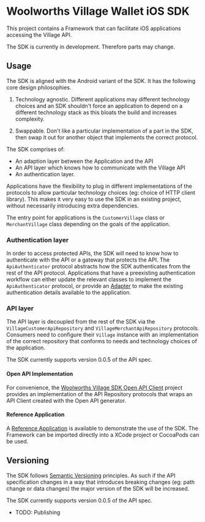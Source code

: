 # Woolworths Village Wallet iOS SDK

This project contains a Framework that can facilitate iOS applications accessing the Village API.

The SDK is currently in development. Therefore parts may change.

## Usage

The SDK is aligned with the Android variant of the SDK. It has the following core design
philosophies.

1. Technology agnostic. Different applications may different technology
choices and an SDK shouldn't force an application to depend on a different
technology stack as this bloats the build and increases complexity.

2. Swappable. Don't like a particular implementation of a part in the SDK, then
swap it out for another object that implements the correct protocol.

The SDK comprises of:
 - An adaption layer between the Application and the API
 - An API layer which knows how to communicate with the Village API
 - An authentication layer.

Applications have the flexibility to plug in different implementations of
the protocols to allow particular technology choices (eg: choice of
HTTP client library). This makes it very easy to use the SDK in an
existing project, without necessarily introducing extra dependencies.

The entry point for applications is the `CustomerVillage` class or
`MerchantVillage` class depending on the goals of the application.

### Authentication layer

In order to access protected APIs, the SDK will need to know how to
authenticate with the API or a gateway that protects the API. The
`ApiAuthenticator` protocol abstracts how the SDK authenticates from
the rest of the API protocol. Applications that have a preexisting
authentication workflow can either update the relevant classes to implement the
`ApiAuthenticator` protocol, or provide an [Adapter](https://en.wikipedia.org/wiki/Adapter_pattern#Java)
to make the existing authentication details available to the application.

### API layer

The API layer is decoupled from the rest of the SDK via the
`VillageCustomerApiRepository` and `VillageMerchantApiRepository`
protocols. Consumers need to configure their `Village` instance with
an implementation of the correct repository that conforms to needs and
technology choices of the application.

The SDK currently supports version 0.0.5 of the API spec.

#### Open API Implementation

For convenience, the [Woolworths Village SDK Open API Client](https://github.com/woolworthslimited/paysdk2-openapi-ios)
project provides an implementation of the API Repository protocols
that wraps an API Client created with the Open API generator.

#### Reference Application

A [Reference Application](https://github.com/woolworthslimited/paysdk2-reference-ios) is available
to demonstrate the use of the SDK. The Framework can be imported directly into a XCode project
or CocoaPods can be used. 

## Versioning

The SDK follows [Semantic Versioning](https://semver.org/) principles.
As such if the API specification changes in a way that introduces breaking
changes (eg: path change or data changes) the major version of the SDK
will be increased.

The SDK currently supports version 0.0.5 of the API spec.

- TODO: Publishing
